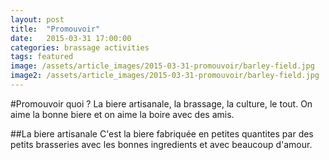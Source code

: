 ```yaml
---
layout: post
title:  "Promouvoir"
date:   2015-03-31 17:00:00
categories: brassage activities
tags: featured
image: /assets/article_images/2015-03-31-promouvoir/barley-field.jpg
image2: /assets/article_images/2015-03-31-promouvoir/barley-field.jpg
---
```


#Promouvoir quoi ?
La biere artisanale, la brassage, la culture, le tout. On aime la bonne biere et on aime la boire avec des amis.

##La biere artisanale
C'est la biere fabriquée en petites quantites par des petits brasseries avec les bonnes ingredients et avec beaucoup d'amour.
